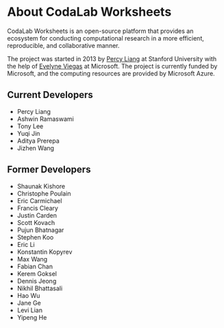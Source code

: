 # About CodaLab Worksheets

CodaLab Worksheets is an open-source platform that provides an ecosystem for
conducting computational research in a more efficient, reproducible, and
collaborative manner.

The project was started in 2013 by [Percy
Liang](https://cs.stanford.edu/~pliang/) at Stanford University with the
help of [Evelyne Viegas](https://www.microsoft.com/en-us/research/people/evelynev/) at Microsoft.
The project is currently funded by Microsoft, and the computing resources are
provided by Microsoft Azure.

## Current Developers

- Percy Liang
- Ashwin Ramaswami
- Tony Lee
- Yuqi Jin
- Aditya Prerepa
- Jizhen Wang

## Former Developers

- Shaunak Kishore
- Christophe Poulain
- Eric Carmichael
- Francis Cleary
- Justin Carden
- Scott Kovach
- Pujun Bhatnagar
- Stephen Koo
- Eric Li
- Konstantin Kopyrev
- Max Wang
- Fabian Chan
- Kerem Goksel
- Dennis Jeong
- Nikhil Bhattasali
- Hao Wu
- Jane Ge
- Levi Lian
- Yipeng He
